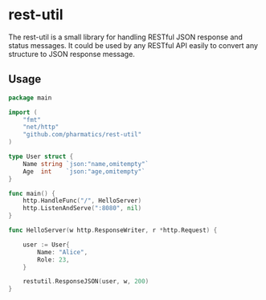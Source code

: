 # rest-util

The rest-util is a small library for handling RESTful JSON response and status messages. It could be used by any RESTful API easily to convert any structure to JSON response message.

## Usage

```go
package main

import (
    "fmt"
    "net/http"
    "github.com/pharmatics/rest-util"
)

type User struct {
    Name string `json:"name,omitempty"`
    Age  int    `json:"age,omitempty"`
}

func main() {
    http.HandleFunc("/", HelloServer)
    http.ListenAndServe(":8080", nil)
}

func HelloServer(w http.ResponseWriter, r *http.Request) {

    user := User{
        Name: "Alice",
        Role: 23,
    }

    restutil.ResponseJSON(user, w, 200)
}
```